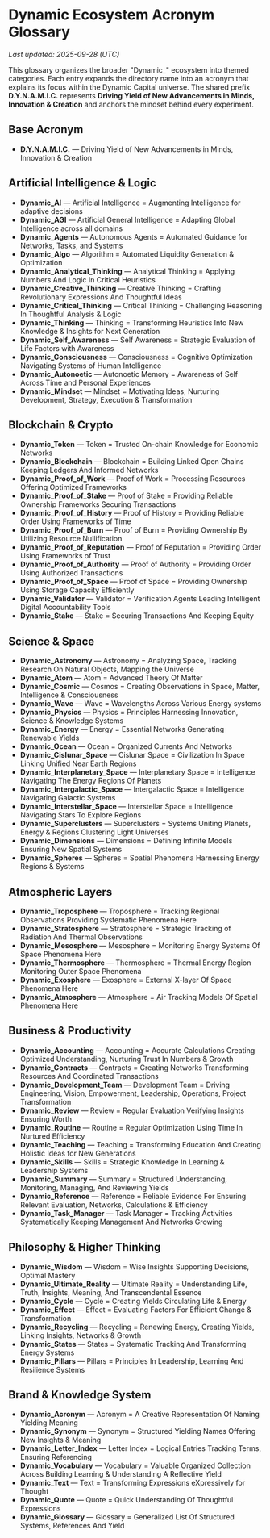 # Dynamic Ecosystem Acronym Glossary

_Last updated: 2025-09-28 (UTC)_

This glossary organizes the broader "Dynamic_" ecosystem into themed categories.
Each entry expands the directory name into an acronym that explains its focus
within the Dynamic Capital universe. The shared prefix **D.Y.N.A.M.I.C.**
represents **Driving Yield of New Advancements in Minds, Innovation & Creation**
and anchors the mindset behind every experiment.

## Base Acronym

- **D.Y.N.A.M.I.C.** — Driving Yield of New Advancements in Minds, Innovation &
  Creation

## Artificial Intelligence & Logic

- **Dynamic_AI** — Artificial Intelligence = Augmenting Intelligence for
  adaptive decisions
- **Dynamic_AGI** — Artificial General Intelligence = Adapting Global
  Intelligence across all domains
- **Dynamic_Agents** — Autonomous Agents = Automated Guidance for Networks,
  Tasks, and Systems
- **Dynamic_Algo** — Algorithm = Automated Liquidity Generation & Optimization
- **Dynamic_Analytical_Thinking** — Analytical Thinking = Applying Numbers And
  Logic In Critical Heuristics
- **Dynamic_Creative_Thinking** — Creative Thinking = Crafting Revolutionary
  Expressions And Thoughtful Ideas
- **Dynamic_Critical_Thinking** — Critical Thinking = Challenging Reasoning In
  Thoughtful Analysis & Logic
- **Dynamic_Thinking** — Thinking = Transforming Heuristics Into New Knowledge &
  Insights for Next Generation
- **Dynamic_Self_Awareness** — Self Awareness = Strategic Evaluation of Life
  Factors with Awareness
- **Dynamic_Consciousness** — Consciousness = Cognitive Optimization Navigating
  Systems of Human Intelligence
- **Dynamic_Autonoetic** — Autonoetic Memory = Awareness of Self Across Time and
  Personal Experiences
- **Dynamic_Mindset** — Mindset = Motivating Ideas, Nurturing Development,
  Strategy, Execution & Transformation

## Blockchain & Crypto

- **Dynamic_Token** — Token = Trusted On-chain Knowledge for Economic Networks
- **Dynamic_Blockchain** — Blockchain = Building Linked Open Chains Keeping
  Ledgers And Informed Networks
- **Dynamic_Proof_of_Work** — Proof of Work = Processing Resources Offering
  Optimized Frameworks
- **Dynamic_Proof_of_Stake** — Proof of Stake = Providing Reliable Ownership
  Frameworks Securing Transactions
- **Dynamic_Proof_of_History** — Proof of History = Providing Reliable Order
  Using Frameworks of Time
- **Dynamic_Proof_of_Burn** — Proof of Burn = Providing Ownership By Utilizing
  Resource Nullification
- **Dynamic_Proof_of_Reputation** — Proof of Reputation = Providing Order Using
  Frameworks of Trust
- **Dynamic_Proof_of_Authority** — Proof of Authority = Providing Order Using
  Authorized Transactions
- **Dynamic_Proof_of_Space** — Proof of Space = Providing Ownership Using
  Storage Capacity Efficiently
- **Dynamic_Validator** — Validator = Verification Agents Leading Intelligent
  Digital Accountability Tools
- **Dynamic_Stake** — Stake = Securing Transactions And Keeping Equity

## Science & Space

- **Dynamic_Astronomy** — Astronomy = Analyzing Space, Tracking Research On
  Natural Objects, Mapping the Universe
- **Dynamic_Atom** — Atom = Advanced Theory Of Matter
- **Dynamic_Cosmic** — Cosmos = Creating Observations in Space, Matter,
  Intelligence & Consciousness
- **Dynamic_Wave** — Wave = Wavelengths Across Various Energy systems
- **Dynamic_Physics** — Physics = Principles Harnessing Innovation, Science &
  Knowledge Systems
- **Dynamic_Energy** — Energy = Essential Networks Generating Renewable Yields
- **Dynamic_Ocean** — Ocean = Organized Currents And Networks
- **Dynamic_Cislunar_Space** — Cislunar Space = Civilization In Space Linking
  Unified Near Earth Regions
- **Dynamic_Interplanetary_Space** — Interplanetary Space = Intelligence
  Navigating The Energy Regions Of Planets
- **Dynamic_Intergalactic_Space** — Intergalactic Space = Intelligence
  Navigating Galactic Systems
- **Dynamic_Interstellar_Space** — Interstellar Space = Intelligence Navigating
  Stars To Explore Regions
- **Dynamic_Superclusters** — Superclusters = Systems Uniting Planets, Energy &
  Regions Clustering Light Universes
- **Dynamic_Dimensions** — Dimensions = Defining Infinite Models Ensuring New
  Spatial Systems
- **Dynamic_Spheres** — Spheres = Spatial Phenomena Harnessing Energy Regions &
  Systems

## Atmospheric Layers

- **Dynamic_Troposphere** — Troposphere = Tracking Regional Observations
  Providing Systematic Phenomena Here
- **Dynamic_Stratosphere** — Stratosphere = Strategic Tracking of Radiation And
  Thermal Observations
- **Dynamic_Mesosphere** — Mesosphere = Monitoring Energy Systems Of Space
  Phenomena Here
- **Dynamic_Thermosphere** — Thermosphere = Thermal Energy Region Monitoring
  Outer Space Phenomena
- **Dynamic_Exosphere** — Exosphere = External X-layer Of Space Phenomena Here
- **Dynamic_Atmosphere** — Atmosphere = Air Tracking Models Of Spatial Phenomena
  Here

## Business & Productivity

- **Dynamic_Accounting** — Accounting = Accurate Calculations Creating Optimized
  Understanding, Nurturing Trust In Numbers & Growth
- **Dynamic_Contracts** — Contracts = Creating Networks Transforming Resources
  And Coordinated Transactions
- **Dynamic_Development_Team** — Development Team = Driving Engineering, Vision,
  Empowerment, Leadership, Operations, Project Transformation
- **Dynamic_Review** — Review = Regular Evaluation Verifying Insights Ensuring
  Worth
- **Dynamic_Routine** — Routine = Regular Optimization Using Time In Nurtured
  Efficiency
- **Dynamic_Teaching** — Teaching = Transforming Education And Creating Holistic
  Ideas for New Generations
- **Dynamic_Skills** — Skills = Strategic Knowledge In Learning & Leadership
  Systems
- **Dynamic_Summary** — Summary = Structured Understanding, Monitoring,
  Managing, And Reviewing Yields
- **Dynamic_Reference** — Reference = Reliable Evidence For Ensuring Relevant
  Evaluation, Networks, Calculations & Efficiency
- **Dynamic_Task_Manager** — Task Manager = Tracking Activities Systematically
  Keeping Management And Networks Growing

## Philosophy & Higher Thinking

- **Dynamic_Wisdom** — Wisdom = Wise Insights Supporting Decisions, Optimal
  Mastery
- **Dynamic_Ultimate_Reality** — Ultimate Reality = Understanding Life, Truth,
  Insights, Meaning, And Transcendental Essence
- **Dynamic_Cycle** — Cycle = Creating Yields Circulating Life & Energy
- **Dynamic_Effect** — Effect = Evaluating Factors For Efficient Change &
  Transformation
- **Dynamic_Recycling** — Recycling = Renewing Energy, Creating Yields, Linking
  Insights, Networks & Growth
- **Dynamic_States** — States = Systematic Tracking And Transforming Energy
  Systems
- **Dynamic_Pillars** — Pillars = Principles In Leadership, Learning And
  Resilience Systems

## Brand & Knowledge System

- **Dynamic_Acronym** — Acronym = A Creative Representation Of Naming Yielding
  Meaning
- **Dynamic_Synonym** — Synonym = Structured Yielding Names Offering New
  Insights & Meaning
- **Dynamic_Letter_Index** — Letter Index = Logical Entries Tracking Terms,
  Ensuring Referencing
- **Dynamic_Vocabulary** — Vocabulary = Valuable Organized Collection Across
  Building Learning & Understanding A Reflective Yield
- **Dynamic_Text** — Text = Transforming Expressions eXpressively for Thought
- **Dynamic_Quote** — Quote = Quick Understanding Of Thoughtful Expressions
- **Dynamic_Glossary** — Glossary = Generalized List Of Structured Systems,
  References And Yield
